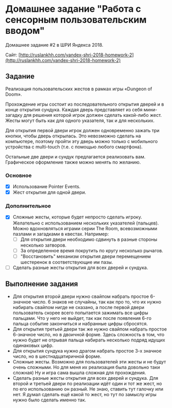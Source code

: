 # Домашнее задание "Работа с сенсорным пользовательским вводом"

Домашнее задание #2 в ШРИ Яндекса 2018.

Сайт: [http://ruslankhh.com/yandex-shri-2018-homework-2](http://ruslankhh.com/yandex-shri-2018-homework-2)

## Задание

Реализация пользовательских жестов в рамках игры «Dungeon of Doom».

Прохождение игры состоит из последовательного открытия дверей и в конце открытия сундука. Каждая дверь представляет из себя мини-загадку для решения которой игрок должен сделать какой-либо жест. Жесты могут быть как для одного указателя, так и для нескольких.

Для открытия первой двери игрок должен одновременно зажать три кнопки, чтобы дверь открылась. Это невозможно сделать на компьютере, поэтому пройти эту дверь можно только с мобильного устройства с multi-touch (т.е. с помощью любого смартфона).

Остальные две двери и сундук предлагается реализовать вам. Графическое оформление также можно менять по желанию.

### Основное

- [x] Использование Pointer Events.
- [x] Жест открытия для одной двери.

### Дополнительное

- [x] Сложные жесты, которые будет непросто сделать игроку. Желательно с использованием нескольких указателей (пальцев). Можно вдохновляться играми серии The Room, всевозможными пазлами и загадками в квестах. Например:
  - [ ] Для открытия двери необходимо сдвинуть в разные стороны несколько затворов.
  - [ ] За определенное время покрутить по кругу несколько рычагов.
  - [ ] "Восстановить" механизм открытия двери перемещением шестеренок в соответствующие им пазы.
- [ ] Сделать разные жесты открытия для всех дверей и сундука.

## Выполнение задания

- Для открытия второй двери нужно свайпом набрать простое 6-значное число. 6 знаков не случайны, так как про то, что их нужно набирать свайпом нигде не сказано, а после первой двери пользователь скорее всего попытается зажимать все цифры пальцами. Что у него не выйдет, так как после появления 6-го пальца событие закончиться и набранные цифры сбросятся.
- Для открытия третьей двери так же нужно свайпом набрать простое 6-значное число, но в двоичной форме. Здесь сложность в том, что нужно будет не отрывая пальца набирать несколько подряд идущих одинаковых цифр.
- Для открытия сундука нужно драгом набрать простое 3-х значное число, но в шестнадцатиричной форме.
- Сложные жесты. Возможно для пользователей эти жесты и не будут очень сложными. Но для меня их реализация была довольно таки сложная) Ну и игра сама вышла сложная для прохождения.
- Сделать разные жесты открытия для всех дверей и сундука. Для второй и третьей двери по реализации идёт один и тот же жест, но по его использованию он разный. Не знаю, ставить тут галочку или нет. Я думал сделать ещё какой то жест, но тут по замыслу игры нужно было сделать именно так.
